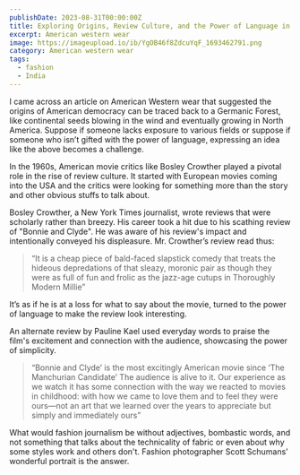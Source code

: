 ```yaml
---
publishDate: 2023-08-31T00:00:00Z
title: Exploring Origins, Review Culture, and the Power of Language in American Western Wear and Film Critique
excerpt: American western wear
image: https://imageupload.io/ib/YgOB46f8ZdcuYqF_1693462791.png
category: American western wear
tags:
  - fashion
  - India
---
```


I came across an article on American Western wear that suggested the origins of American democracy can be traced back to a Germanic Forest, like continental seeds blowing in the wind and eventually growing in North America. Suppose if someone lacks exposure to various fields or suppose if someone who isn’t gifted with the power of language, expressing an idea like the above becomes a challenge.

In the 1960s, American movie critics like Bosley Crowther played a pivotal role in the rise of review culture. It started with European movies coming into the USA and the critics were looking for something more than the story and other obvious stuffs to talk about.

Bosley Crowther, a New York Times journalist, wrote reviews that were scholarly rather than breezy. His career took a hit due to his scathing review of "Bonnie and Clyde". He was aware of his review's impact and intentionally conveyed his displeasure. Mr. Crowther’s review read thus:

> “It is a cheap piece of bald-faced slapstick comedy that treats the hideous depredations of that sleazy, moronic pair as though they were as full of fun and frolic as the jazz-age cutups in Thoroughly Modern Millie”

It’s as if he is at a loss for what to say about the movie, turned to the power of language to make the review look interesting.

An alternate review by Pauline Kael used everyday words to praise the film's excitement and connection with the audience, showcasing the power of simplicity.

> “Bonnie and Clyde’ is the most excitingly American movie since ‘The Manchurian Candidate’  The audience is alive to it. Our experience as we watch it has some connection with the way we reacted to movies in childhood: with how we came to love them and to feel they were ours—not an art that we learned over the years to appreciate but simply and immediately ours”

What would fashion journalism be without adjectives, bombastic words, and not something that talks about the technicality of fabric or even about why some styles work and others don't. Fashion photographer Scott Schumans’ wonderful portrait is the answer.
